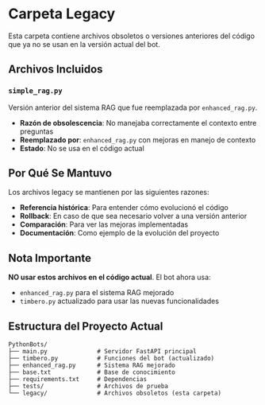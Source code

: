 # Carpeta Legacy

Esta carpeta contiene archivos obsoletos o versiones anteriores del código que ya no se usan en la versión actual del bot.

## Archivos Incluidos

### `simple_rag.py`
Versión anterior del sistema RAG que fue reemplazada por `enhanced_rag.py`.
- **Razón de obsolescencia**: No manejaba correctamente el contexto entre preguntas
- **Reemplazado por**: `enhanced_rag.py` con mejoras en manejo de contexto
- **Estado**: No se usa en el código actual

## Por Qué Se Mantuvo

Los archivos legacy se mantienen por las siguientes razones:
- **Referencia histórica**: Para entender cómo evolucionó el código
- **Rollback**: En caso de que sea necesario volver a una versión anterior
- **Comparación**: Para ver las mejoras implementadas
- **Documentación**: Como ejemplo de la evolución del proyecto

## Nota Importante

**NO usar estos archivos en el código actual**. El bot ahora usa:
- `enhanced_rag.py` para el sistema RAG mejorado
- `timbero.py` actualizado para usar las nuevas funcionalidades

## Estructura del Proyecto Actual

```
PythonBots/
├── main.py              # Servidor FastAPI principal
├── timbero.py           # Funciones del bot (actualizado)
├── enhanced_rag.py      # Sistema RAG mejorado
├── base.txt             # Base de conocimiento
├── requirements.txt     # Dependencias
├── tests/               # Archivos de prueba
└── legacy/              # Archivos obsoletos (esta carpeta)
```
